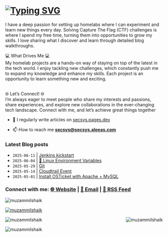 # [![Typing SVG](https://readme-typing-svg.herokuapp.com?font=Fira+Code&size=30&duration=4000&pause=1000&width=520&lines=Hi+there%2C+I+am+Muzammil+%F0%9F%91%8B)](https://git.io/typing-svg)

I have a deep passion for setting up homelabs where I can experiment and learn new things every day. Solving Capture The Flag (CTF) challenges is where I spend my free time, turning them into opportunities to grow my skills. I love sharing what I discover and learn through detailed blog walkthroughs.

💻 What Drives Me 💻<br>
My homelab projects are a hands-on way of staying on top of the latest in the tech world. I enjoy tackling new challenges, which constantly push me to expand my knowledge and enhance my skills. Each project is an opportunity to learn something new and exciting.<br><br>

🌐 Let’s Connect! 🌐<br>
I’m always eager to meet people who share my interests and passions, share experiences, and explore new collaborations in the ever-changing tech landscape. Connect with me, and let’s achieve great things together<br>

- 📝 I regularly write articles on <a href="https://secsys.pages.dev" target="_blank">secsys.pages.dev</a>

- 📫 How to reach me **secsys@secsys.aleeas.com**

### Latest Blog posts
<!-- BLOG-POST-LIST:START -->
- `2025-06-11` | [Jenkins kickstart](https://secsys.pages.dev//posts/jenkinskickstart/)  
- `2025-06-04` | [🐧 Linux Environment Variables](https://secsys.pages.dev//posts/linux-environment/)  
- `2025-05-29` | [Git](https://secsys.pages.dev//posts/git-cheat/)  
- `2025-05-14` | [Cloudtrail Event](https://secsys.pages.dev//posts/aws-cloudtrail/)  
- `2025-05-01` | [Install OSTicket with Apache + MySQL](https://secsys.pages.dev//posts/osticket/)  

<!-- BLOG-POST-LIST:END -->

<h3 align="left">
   Connect with me: 
   <a href="https://secsys.pages.dev" target="_blank">🌐 Website</a> | 
   <a href="mailto:secsys@secsys.aleeas.com" target="_blank">📧 Email</a> | 
   <a href="https://secsys.pages.dev/feed.xml" target="_blank">📡 RSS Feed</a>
</h3>

<p align="left"> <img src="https://komarev.com/ghpvc/?username=muzammilshaik&label=Profile%20views&color=0e75b6&style=flat" alt="muzammilshaik" /> </p>

<p align="left"> <a href="https://github.com/ryo-ma/github-profile-trophy"><img src="https://github-profile-trophy.vercel.app/?username=muzammilshaik" alt="muzammilshaik" /></a> </p>


<p><img align="right" src="https://github-readme-stats.vercel.app/api/top-langs?username=muzammilshaik&show_icons=true&locale=en&layout=compact" alt="muzammilshaik" /></p>

<p><img align="center" src="https://github-readme-stats.vercel.app/api?username=muzammilshaik&show_icons=true&locale=en" alt="muzammilshaik" /></p>

<p><img align="center" src="https://github-readme-streak-stats.herokuapp.com/?user=muzammilshaik&" alt="muzammilshaik" /></p>
